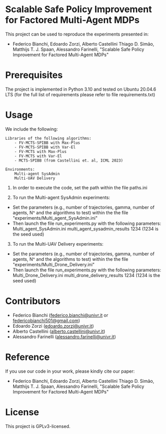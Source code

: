 # Scalable Safe Policy Improvement for Factored Multi-Agent MDPs

This project can be used to reproduce the experiments presented in:

- Federico Bianchi, Edoardo Zorzi, Alberto Castellini Thiago D. Simão, Matthijs T. J. Spaan, Alessandro Farinelli, "Scalable Safe Policy Improvement for Factored Multi-Agent MDPs" 


# Prerequisites

The project is implemented in Python 3.10 and tested on Ubuntu 20.04.6 LTS (for the full list of requirements please refer to file requirements.txt)

# Usage

We include the following:

    Libraries of the following algorithms:
        - FV-MCTS-SPIBB with Max-Plus
        - FV-MCTS-SPIBB with Var-El
        - FV-MCTS with Max-Plus
        - FV-MCTS with Var-El
        - MCTS-SPIBB (from Castellini et. al, ICML 2023)

    Environments:
        Multi-agent SysAdmin
        Multi-UAV Delivery

1. In order to execute the code, set the path within the file paths.ini

2. To run the Multi-agent SysAdmin experiments:
- Set the parameters (e.g., number of trajectories, gamma, number of agents, N^ and the algorithms to test) within the the file "experiments/Multi_agent_SysAdmin.ini"
- Then launch the file run_experiments.py with the following parameters: Multi_agent_SysAdmin.ini multi_agent_sysadmin_results 1234 (1234 is the seed used)

3. To run the Multi-UAV Delivery experiments:
- Set the parameters (e.g., number of trajectories, gamma, number of agents, N^ and the algorithms to test) within the the file "experiments/Multi_Drone_Delivery.ini"
- Then launch the file run_experiments.py with the following parameters: Multi_Drone_Delivery.ini multi_drone_delivery_results 1234 (1234 is the seed used)


# Contributors

- Federico Bianchi (federico.bianchi@univr.it or federicobianchi501@gmail.com)
- Edoardo Zorzi (edoardo.zorzi@univr.it)
- Alberto Castellini (alberto.castellini@univr.it)
- Alessandro Farinelli (alessandro.farinelli@univr.it)

# Reference
If you use our code in your work, please kindly cite our paper:
- Federico Bianchi, Edoardo Zorzi, Alberto Castellini Thiago D. Simão, Matthijs T. J. Spaan, Alessandro Farinelli, "Scalable Safe Policy Improvement for Factored Multi-Agent MDPs" 

# License

This project is GPLv3-licensed. 
